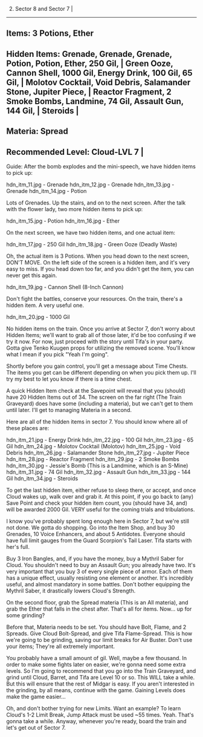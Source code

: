 2) Sector 8 and Sector 7 |
--------------------------
Items: 3 Potions, Ether 
------------------------------------------------------------------------------
Hidden Items: Grenade, Grenade, Grenade, Potion, Potion, Ether, 250 Gil,     |
Green Ooze, Cannon Shell, 1000 Gil, Energy Drink, 100 Gil, 65 Gil,           |
Molotov Cocktail, Void Debris, Salamander Stone, Jupiter Piece,              |
Reactor Fragment, 2 Smoke Bombs, Landmine, 74 Gil, Assault Gun, 144 Gil,     |
Steroids                                                                     |
------------------------------------------------------------------------------
Materia: Spread
------------------------------------------------------------------------------
Recommended Level: Cloud-LVL 7 |
------------------------------------------------------------------------------
Guide: After the bomb explodes and the mini-speech, we have hidden items to
pick up:

hdn_itm_11.jpg - Grenade
hdn_itm_12.jpg - Grenade
hdn_itm_13.jpg - Grenade
hdn_itm_14.jpg - Potion

Lots of Grenades. Up the stairs, and on to the next screen. After the talk
with the flower lady, two more hidden items to pick up:

hdn_itm_15.jpg - Potion
hdn_itm_16.jpg - Ether

On the next screen, we have two hidden items, and one actual item:

hdn_itm_17.jpg - 250 Gil
hdn_itm_18.jpg - Green Ooze (Deadly Waste)

Oh, the actual item is 3 Potions. When you head down to the next screen, DON'T
MOVE. On the left side of the screen is a hidden item, and it's very easy to
miss. If you head down too far, and you didn't get the item, you can never get
this again.

hdn_itm_19.jpg - Cannon Shell (8-Inch Cannon)

Don't fight the battles, conserve your resources. On the train, there's a
hidden item. A very useful one.

hdn_itm_20.jpg - 1000 Gil

No hidden items on the train. Once you arrive at Sector 7, don't worry about
Hidden Items; we'll want to grab all of those later, it'd be too confusing if
we try it now. For now, just proceed with the story until Tifa's in your
party. Gotta give Tenko Kuugen props for utilizing the removed scene. You'll
know what I mean if you pick "Yeah I'm going".

Shortly before you gain control, you'll get a message about Time Chests. The
items you get can be different depending on when you pick them up. I'll try
my best to let you know if there is a time chest.

A quick Hidden Item check at the Savepoint will reveal that you (should) have
20 Hidden Items out of 34. The screen on the far right (The Train Graveyard)
does have some (including a materia), but we can't get to them until later.
I'll get to managing Materia in a second.

Here are all of the hidden items in sector 7. You should know where all of
these places are:

hdn_itm_21.jpg - Energy Drink
hdn_itm_22.jpg - 100 Gil
hdn_itm_23.jpg - 65 Gil
hdn_itm_24.jpg - Molotov Cocktail (Molotov)
hdn_itm_25.jpg - Void Debris
hdn_itm_26.jpg - Salamander Stone
hdn_itm_27.jpg - Jupiter Piece
hdn_itm_28.jpg - Reactor Fragment
hdn_itm_29.jpg - 2 Smoke Bombs
hdn_itm_30.jpg - Jessie's Bomb (This is a Landmine, which is an S-Mine)
hdn_itm_31.jpg - 74 Gil
hdn_itm_32.jpg - Assault Gun
hdn_itm_33.jpg - 144 Gil
hdn_itm_34.jpg - Steroids

To get the last hidden item, either refuse to sleep there, or accept, and once
Cloud wakes up, walk over and grab it. At this point, if you go back to (any)
Save Point and check your hidden item count, you (should have 34, and) will be
awarded 2000 Gil. VERY useful for the coming trials and tribulations.

I know you've probably spent long enough here in Sector 7, but we're still not
done. We gotta do shopping. Go into the Item Shop, and buy 30 Grenades, 10
Voice Enhancers, and about 5 Antidotes. Everyone should have full limit gauges
from the Guard Scorpion's Tail Laser. Tifa starts with her's full.

Buy 3 Iron Bangles, and, if you have the money, buy a Mythril Saber for Cloud.
You shouldn't need to buy an Assault Gun; you already have two. It's very
important that you buy 3 of every single piece of armor. Each of them has a
unique effect, usually resisting one element or another. It's incredibly
useful, and almost mandatory in some battles. Don't bother equipping the
Mythril Saber, it drastically lowers Cloud's Strength.

On the second floor, grab the Spread materia (This is an All materia), and
grab the Ether that falls in the chest after. That's all for items. Now... up
for some grinding?

Before that, Materia needs to be set. You should have Bolt, Flame, and 2
Spreads. Give Cloud Bolt-Spread, and give Tifa Flame-Spread. This is how we're
going to be grinding, saving our limit breaks for Air Buster. Don't use your
items; They're all extremely important.

You probably have a small amount of gil. Well, maybe a few thousand. In order
to make some fights later on easier, we're gonna need some extra levels. So
I'm going to recommend that you go into the Train Graveyard, and grind until
Cloud, Barret, and Tifa are Level 10 or so. This WILL take a while. But this
will ensure that the rest of Midgar is easy. If you aren't interested in the
grinding, by all means, continue with the game. Gaining Levels does make the
game easier...

Oh, and don't bother trying for new Limits. Want an example? To learn Cloud's
1-2 Limit Break, Jump Attack must be used ~55 times. Yeah. That's gonna take
a while. Anyway, whenever you're ready, board the train and let's get out of
Sector 7.